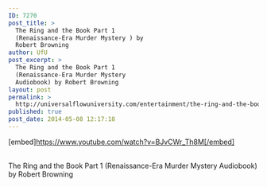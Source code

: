 ```yaml
---
ID: 7270
post_title: >
  The Ring and the Book Part 1
  (Renaissance-Era Murder Mystery ) by
  Robert Browning
author: UfU
post_excerpt: >
  The Ring and the Book Part 1
  (Renaissance-Era Murder Mystery
  Audiobook) by Robert Browning
layout: post
permalink: >
  http://universalflowuniversity.com/entertainment/the-ring-and-the-book-part-1-renaissance-era-murder-mystery-by-robert-browning/
published: true
post_date: 2014-05-08 12:17:18
---
```

[embed]https://www.youtube.com/watch?v=BJvCWr_Th8M[/embed]</br></br>
<p>The Ring and the Book Part 1 (Renaissance-Era Murder Mystery Audiobook) by Robert Browning</p>